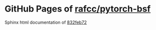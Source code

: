 GitHub Pages of [rafcc/pytorch-bsf](https://github.com/rafcc/pytorch-bsf.git)
===
Sphinx html documentation of [832feb72](https://github.com/rafcc/pytorch-bsf/tree/832feb72c9060b005a18557253071b832407fcd1)
